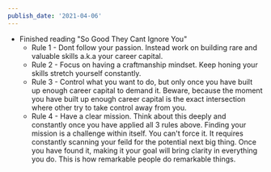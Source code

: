 ```yaml
---
publish_date: '2021-04-06'
---
```


- Finished reading "So Good They Cant Ignore You"
  - Rule 1 - Dont follow your passion. Instead work on building rare and valuable skills a.k.a your career capital.
  - Rule 2 - Focus on having a craftmanship mindset. Keep honing your skills stretch yourself constantly.
  - Rule 3 - Control what you want to do, but only once you have built up enough career capital to demand it. Beware, because the moment you have built up enough career capital is the exact intersection where other try to take control away from you.
  - Rule 4 - Have a clear mission. Think about this deeply and constantly once you have applied all 3 rules above. Finding your mission is a challenge within itself. You can't force it. It requires constantly scanning your feild for the potential next big thing. Once you have found it, making it your goal will bring clarity in everything you do. This is how remarkable people do remarkable things.
